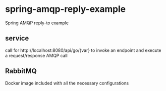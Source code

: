 # spring-amqp-reply-example
Spring AMQP reply-to example

## service
call for http://localhost:8080/api/go/{var} to invoke an endpoint and execute a request/response AMQP call

## RabbitMQ
Docker image included with all the necessary configurations

